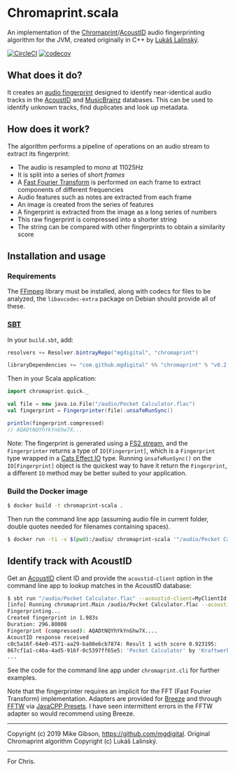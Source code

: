 # Chromaprint.scala

An implementation of the [Chromaprint](https://github.com/acoustid/chromaprint)/[AcoustID](https://acoustid.org/) audio fingerprinting algorithm for the JVM, created originally in C++ by [Lukáš Lalinský](https://oxygene.sk/).

[![CircleCI](https://circleci.com/gh/mgdigital/Chromaprint.scala/tree/master.svg?style=svg)](https://circleci.com/gh/mgdigital/Chromaprint.scala/tree/master) [![codecov](https://codecov.io/gh/mgdigital/Chromaprint.scala/branch/master/graph/badge.svg)](https://codecov.io/gh/mgdigital/Chromaprint.scala)

## What does it do?

It creates an [audio fingerprint](https://en.wikipedia.org/wiki/Acoustic_fingerprint) designed to identify near-identical audio tracks in the [AcoustID](https://acoustid.org/) and [MusicBrainz](https://musicbrainz.org/) databases. This can be used to identify unknown tracks, find duplicates and look up metadata.

## How does it work?

The algorithm performs a pipeline of operations on an audio stream to extract its fingerprint:

- The audio is resampled to mono at 11025Hz
- It is split into a series of short _frames_
- A [Fast Fourier Transform](https://en.wikipedia.org/wiki/Fast_Fourier_transform) is performed on each frame to extract components of different frequencies
- Audio features such as notes are extracted from each frame
- An image is created from the series of features
- A fingerprint is extracted from the image as a long series of numbers
- This raw fingerprint is compressed into a shorter string
- The string can be compared with other fingerprints to obtain a similarity score

## Installation and usage

### Requirements

The [FFmpeg](https://ffmpeg.org/) library must be installed, along with codecs for files to be analyzed, the `libavcodec-extra` package on Debian should provide all of these.

### [SBT](https://www.scala-sbt.org/download.html)

In your `build.sbt`, add:

```scala
resolvers += Resolver.bintrayRepo("mgdigital", "chromaprint")

libraryDependencies += "com.github.mgdigital" %% "chromaprint" % "v0.2.1"
```

Then in your Scala application:

```scala
import chromaprint.quick._

val file = new java.io.File("/audio/Pocket Calculator.flac")
val fingerprint = Fingerprinter(file).unsafeRunSync()

println(fingerprint.compressed)
// AQADtNQYhYkYnGhw7X...

```
Note: The fingerprint is generated using a [FS2 stream](https://github.com/functional-streams-for-scala/fs2), and the `Fingerprinter` returns a type of `IO[Fingerprint]`, which is a `Fingerprint` type wrapped in a [Cats Effect IO](https://typelevel.org/cats-effect/datatypes/io.html) type. Running `ùnsafeRunSync()` on the `IO[Fingerprint]` object is the quickest way to have it return the `Fingerprint`, a different `IO` method may be better suited to your application.

### Build the Docker image

```bash
$ docker build -t chromaprint-scala .
```

Then run the command line app (assuming audio file in current folder, double quotes needed for filenames containing spaces).

```bash
$ docker run -ti -v $(pwd):/audio/ chromaprint-scala '"/audio/Pocket Calculator.flac"'
```

## Identify track with AcoustID

Get an [AcoustID](https://acoustid.org/) client ID and provide the `acoustid-client` option in the command line app to lookup matches in the AcoustID database:

```bash
$ sbt run "/audio/Pocket Calculator.flac" --acoustid-client=MyClientId
[info] Running chromaprint.Main /audio/Pocket Calculator.flac --acoustid-client=MyClientId
Fingerprinting...
Created fingerprint in 1.983s
Duration: 296.80008
Fingerprint (compressed): AQADtNQYhYkYnGhw7X....
AcoustID response received
c0c5a16f-64e0-4571-aa29-ba80e6cb7874: Result 1 with score 0.923195:
867cf1a1-c46a-4ad5-916f-0c5397ff65e5: 'Pocket Calculator' by 'Kraftwerk'
...
```
See the code for the command line app under `chromaprint.cli` for further examples.

Note that the fingerprinter requires an implicit for the FFT (Fast Fourier Transform) implementation. Adapters are provided for [Breeze](https://github.com/scalanlp/breeze) and through [FFTW](https://github.com/bytedeco/javacpp-presets/tree/master/fftw) via [JavaCPP Presets](https://github.com/bytedeco/javacpp-presets/tree/master/fftw). I have seen intermittent errors in the FFTW adapter so would recommend using Breeze.

---

Copyright (c) 2019 Mike Gibson, https://github.com/mgdigital. Original Chromaprint algorithm Copyright (c) Lukáš Lalinský.

---

For Chris.
